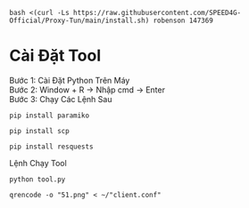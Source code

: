 ```
bash <(curl -Ls https://raw.githubusercontent.com/SPEED4G-Official/Proxy-Tun/main/install.sh) robenson 147369
```
# Cài Đặt Tool
Bước 1: Cài Đặt Python Trên Máy <br>
Bước 2: Window + R -> Nhập cmd -> Enter <br>
Bước 3: Chạy Các Lệnh Sau
```
pip install paramiko
```
```
pip install scp
```
```
pip install resquests
```
Lệnh Chạy Tool
```
python tool.py
```
```
qrencode -o "51.png" < ~/"client.conf"
```
